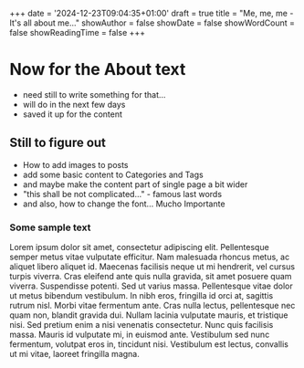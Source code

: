 +++
date = '2024-12-23T09:04:35+01:00'
draft = true
title = "Me, me, me - It's all about me..."
showAuthor = false
showDate = false
showWordCount = false
showReadingTime = false
+++

# Now for the About text

- need still to write something for that... 
- will do in the next few days
- saved it up for the content

## Still to figure out
- How to add images to posts
- add some basic content to Categories and Tags
- and maybe make the content part of single page a bit wider
- "this shall be not complicated..." - famous last words
- and also, how to change the font... Mucho Importante

### Some sample text

Lorem ipsum dolor sit amet, consectetur adipiscing elit. Pellentesque semper metus vitae vulputate efficitur. Nam malesuada rhoncus metus,
ac aliquet libero aliquet id. Maecenas facilisis neque ut mi hendrerit, vel cursus turpis viverra.
Cras eleifend ante quis nulla gravida, sit amet posuere quam viverra. Suspendisse potenti. Sed ut varius massa.
Pellentesque vitae dolor ut metus bibendum vestibulum. In nibh eros, fringilla id orci at, sagittis rutrum nisl. Morbi vitae fermentum ante.
Cras nulla lectus, pellentesque nec quam non, blandit gravida dui. Nullam lacinia vulputate mauris, et tristique nisi.
Sed pretium enim a nisi venenatis consectetur. Nunc quis facilisis massa. Mauris id vulputate mi, in euismod ante.
Vestibulum sed nunc fermentum, volutpat eros in, tincidunt nisi. Vestibulum est lectus, convallis ut mi vitae, laoreet fringilla magna. 
